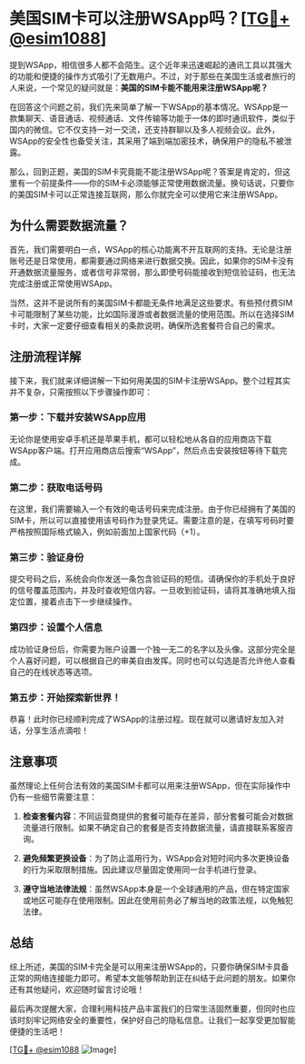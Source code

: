 # 美国SIM卡可以注册WSApp吗？[[TG💪+ @esim1088](https://t.me/s/esim1088)]

提到WSApp，相信很多人都不会陌生。这个近年来迅速崛起的通讯工具以其强大的功能和便捷的操作方式吸引了无数用户。不过，对于那些在美国生活或者旅行的人来说，一个常见的疑问就是：**美国的SIM卡能不能用来注册WSApp呢？**

在回答这个问题之前，我们先来简单了解一下WSApp的基本情况。WSApp是一款集聊天、语音通话、视频通话、文件传输等功能于一体的即时通讯软件，类似于国内的微信。它不仅支持一对一交流，还支持群聊以及多人视频会议。此外，WSApp的安全性也备受关注，其采用了端到端加密技术，确保用户的隐私不被泄露。

那么，回到正题，美国的SIM卡究竟能不能注册WSApp呢？答案是肯定的，但这里有一个前提条件——你的SIM卡必须能够正常使用数据流量。换句话说，只要你的美国SIM卡可以正常连接互联网，那么你就完全可以使用它来注册WSApp。

## 为什么需要数据流量？

首先，我们需要明白一点，WSApp的核心功能离不开互联网的支持。无论是注册账号还是日常使用，都需要通过网络来进行数据交换。因此，如果你的SIM卡没有开通数据流量服务，或者信号非常弱，那么即使号码能接收到短信验证码，也无法完成注册或正常使用WSApp。

当然，这并不是说所有的美国SIM卡都能无条件地满足这些要求。有些预付费SIM卡可能限制了某些功能，比如国际漫游或者数据流量的使用范围。所以在选择SIM卡时，大家一定要仔细查看相关的条款说明，确保所选套餐符合自己的需求。

## 注册流程详解

接下来，我们就来详细讲解一下如何用美国的SIM卡注册WSApp。整个过程其实并不复杂，只需按照以下步骤操作即可：

### 第一步：下载并安装WSApp应用

无论你是使用安卓手机还是苹果手机，都可以轻松地从各自的应用商店下载WSApp客户端。打开应用商店后搜索“WSApp”，然后点击安装按钮等待下载完成。

### 第二步：获取电话号码

在这里，我们需要输入一个有效的电话号码来完成注册。由于你已经拥有了美国的SIM卡，所以可以直接使用该号码作为登录凭证。需要注意的是，在填写号码时要严格按照国际格式输入，例如前面加上国家代码（+1）。

### 第三步：验证身份

提交号码之后，系统会向你发送一条包含验证码的短信。请确保你的手机处于良好的信号覆盖范围内，并及时查收短信内容。一旦收到验证码，请将其准确地填入指定位置，接着点击下一步继续操作。

### 第四步：设置个人信息

成功验证身份后，你需要为账户设置一个独一无二的名字以及头像。这部分完全是个人喜好问题，可以根据自己的审美自由发挥。同时也可以勾选是否允许他人查看自己的在线状态等选项。

### 第五步：开始探索新世界！

恭喜！此时你已经顺利完成了WSApp的注册过程。现在就可以邀请好友加入对话，分享生活点滴啦！

## 注意事项

虽然理论上任何合法有效的美国SIM卡都可以用来注册WSApp，但在实际操作中仍有一些细节需要注意：

1. **检查套餐内容**：不同运营商提供的套餐可能存在差异，部分套餐可能会对数据流量进行限制。如果不确定自己的套餐是否支持数据流量，请直接联系客服咨询。
   
2. **避免频繁更换设备**：为了防止滥用行为，WSApp会对短时间内多次更换设备的行为采取限制措施。因此建议尽量固定使用同一台手机进行登录。

3. **遵守当地法律法规**：虽然WSApp本身是一个全球通用的产品，但在特定国家或地区可能存在使用限制。因此在使用前务必了解当地的政策法规，以免触犯法律。

## 总结

综上所述，美国的SIM卡完全是可以用来注册WSApp的，只要你确保SIM卡具备正常的网络连接能力即可。希望本文能够帮助到正在纠结于此问题的朋友。如果你还有其他疑问，欢迎随时留言讨论哦！

最后再次提醒大家，合理利用科技产品丰富我们的日常生活固然重要，但同时也应该时刻牢记网络安全的重要性，保护好自己的隐私信息。让我们一起享受更加智能便捷的生活吧！

[[TG💪+ @esim1088](https://t.me/s/esim1088) ![Image](https://i.postimg.cc/4NQfJmqS/Snipaste-2025-05-13-00-14-12.png)]